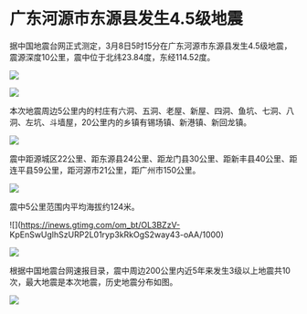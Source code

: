 # 广东河源市东源县发生4.5级地震

据中国地震台网正式测定，3月8日5时15分在广东河源市东源县发生4.5级地震，震源深度10公里，震中位于北纬23.84度，东经114.52度。

![](https://inews.gtimg.com/om_bt/OFhJvlPQDWi_FzrW8KeTbjZQX5tTFqzFUIUbU87Os0aSYAA/1000)

![](https://inews.gtimg.com/om_bt/Oyo5vnpVYy4a0hhwAierKjk5NzUuNITg1J_2ETCnEWNycAA/1000)

本次地震周边5公里内的村庄有六洞、五洞、老屋、新屋、四洞、鱼坑、七洞、八洞、左坑、斗墙屋，20公里内的乡镇有锡场镇、新港镇、新回龙镇。

![](https://inews.gtimg.com/om_bt/OFnctSARb6nmWq3QoSIyat7KcnXBBZ_oKrHxid8PpStVEAA/1000)

震中距源城区22公里、距东源县24公里、距龙门县30公里、距新丰县40公里、距连平县59公里，距河源市21公里，距广州市150公里。

![](https://inews.gtimg.com/om_bt/OMlmBP0WJK80jv7Pe5vFuussuqwUy7U3X4PGKyknVmFSMAA/1000)

震中5公里范围内平均海拔约124米。

![](https://inews.gtimg.com/om_bt/OL3BZzV-
KpEnSwUglhSzURP2L01ryp3kRkOgS2way43-oAA/1000)

![](https://inews.gtimg.com/om_bt/OYBdRej2PWW6EXu9MksLPHukecHNouxpRFBUK5U9QSvW0AA/1000)

根据中国地震台网速报目录，震中周边200公里内近5年来发生3级以上地震共10次，最大地震是本次地震，历史地震分布如图。

![](https://inews.gtimg.com/om_bt/O81T7Yilof3uB5EwpLHY2WMkW7P2OTOP8fa_zG7Cz82koAA/1000)

